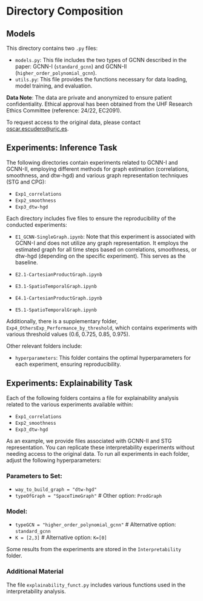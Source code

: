 # Directory Composition

## Models
This directory contains two `.py` files:
* `models.py`: This file includes the two types of GCNN described in the paper: GCNN-I (`standard_gcnn`) and GCNN-II (`higher_order_polynomial_gcnn`).
* `utils.py`: This file provides the functions necessary for data loading, model training, and evaluation.

**Data Note**: The data are private and anonymized to ensure patient confidentiality. Ethical approval has been obtained from the UHF Research Ethics Committee (reference: 24/22, EC2091).

To request access to the original data, please contact oscar.escudero@urjc.es.

## Experiments: Inference Task
The following directories contain experiments related to GCNN-I and GCNN-II, employing different methods for graph estimation (correlations, smoothness, and dtw-hgd) and various graph representation techniques (STG and CPG):
* `Exp1_correlations`
* `Exp2_smoothness`
* `Exp3_dtw-hgd`

Each directory includes five files to ensure the reproducibility of the conducted experiments:

* `E1_GCNN-SingleGraph.ipynb`: Note that this experiment is associated with GCNN-I and does not utilize any graph representation. It employs the estimated graph for all time steps based on correlations, smoothness, or dtw-hgd (depending on the specific experiment). This serves as the baseline.

* `E2.1-CartesianProductGraph.ipynb`

* `E3.1-SpatioTemporalGraph.ipynb`

* `E4.1-CartesianProductGraph.ipynb`

* `E5.1-SpatioTemporalGraph.ipynb`

Additionally, there is a supplementary folder, `Exp4_OthersExp_Performance_by_threshold`, which contains experiments with various threshold values (0.6, 0.725, 0.85, 0.975).

Other relevant folders include:
* `hyperparameters`: This folder contains the optimal hyperparameters for each experiment, ensuring reproducibility.

## Experiments: Explainability Task
Each of the following folders contains a file for explainability analysis related to the various experiments available within:
* `Exp1_correlations`
* `Exp2_smoothness`
* `Exp3_dtw-hgd`

As an example, we provide files associated with GCNN-II and STG representation. You can replicate these interpretability experiments without needing access to the original data. To run all experiments in each folder, adjust the following hyperparameters:

### Parameters to Set:
- `way_to_build_graph = "dtw-hgd"`
- `typeOfGraph = "SpaceTimeGraph"` # Other option: `ProdGraph`

### Model:
- `typeGCN = "higher_order_polynomial_gcnn"` # Alternative option: `standard_gcnn`
- `K = [2,3]` # Alternative option: `K=[0]`

Some results from the experiments are stored in the `Interpretability` folder.

### Additional Material
The file `explainability_funct.py` includes various functions used in the interpretability analysis.

